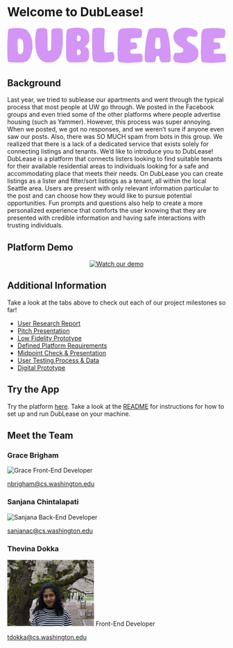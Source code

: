 # Welcome to DubLease!
<div style="text-align: center;">
    <img title="Dublease" alt="Dublease" src="https://raw.githubusercontent.com/UWSocialComputing/husky-hackers/main/images/name.png">
</div>



## Background

Last year, we tried to sublease our apartments and went through the typical process that most people at UW go through. We posted in the Facebook groups and even tried some of the other platforms where people advertise housing (such as Yammer). However, this process was super annoying. When we posted, we got no responses, and we weren’t sure if anyone even saw our posts. Also, there was SO MUCH spam from bots in this group. We realized that there is a lack of a dedicated service that exists solely for connecting listings and tenants. We’d like to introduce you to DubLease! 
DubLease is a platform that connects listers looking to find suitable tenants for their available residential areas to individuals looking for a safe and accommodating place that meets their needs. On DubLease you can create listings as a lister and filter/sort listings as a tenant, all within the local Seattle area. Users are present with only relevant information particular to the post and can choose how they would like to pursue potential opportunities. Fun prompts and questions also help to create a more personalized experience that comforts the user knowing that they are presented with credible information and having safe interactions with trusting individuals.

## Platform Demo
<div style="text-align: center;">
    <a href="https://www.youtube.com/watch?v=DYi3fZMZbbU"><img src="https://img.youtube.com/vi/DYi3fZMZbbU/hqdefault.jpg" alt="Watch our demo" style="width: 500px;"></a>
</div>

## Additional Information

Take a look at the tabs above to check out each of our project milestones so far!
- [User Research Report](https://uwsocialcomputing.github.io/husky-hackers/G1.html)
- [Pitch Presentation](https://uwsocialcomputing.github.io/husky-hackers/G2.html)
- [Low Fidelity Prototype](https://uwsocialcomputing.github.io/husky-hackers/G3.html)
- [Defined Platform Requirements](https://uwsocialcomputing.github.io/husky-hackers/G4.html)
- [Midpoint Check & Presentation](https://uwsocialcomputing.github.io/husky-hackers/G5.html)
- [User Testing Process & Data](https://uwsocialcomputing.github.io/husky-hackers/G6.html)
- [Digital Prototype](https://uwsocialcomputing.github.io/husky-hackers/G7.html)

## Try the App
Try the platform [here](https://github.com/UWSocialComputing/husky-hackers-code). Take a look at the [README](https://github.com/UWSocialComputing/husky-hackers-code/blob/d88bce06b7ffc5738d46366ece3e60ed5cdc21f1/README.md) for instructions for how to set up and run DubLease on your machine.

## Meet the Team

### Grace Brigham

<img title="Grace" alt="Grace" src="https://raw.githubusercontent.com/UWSocialComputing/husky-hackers/main/images/Headshot.jpg" style="width: 200px;">
Front-End Developer

nbrigham@cs.washington.edu

### Sanjana Chintalapati

<img title="Sanjana" alt="Sanjana" src="https://raw.githubusercontent.com/UWSocialComputing/husky-hackers/main/images/sanjana.jpg" style="width: 200px;">
Back-End Developer

sanjanac@cs.washington.edu

### Thevina Dokka

<img title="Thevina" alt="Thevina" src="https://raw.githubusercontent.com/UWSocialComputing/husky-hackers/main/images/thevina.png" style="width: 200px;">
Front-End Developer

tdokka@cs.washington.edu
